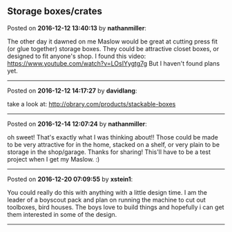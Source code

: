 ## Storage boxes/crates
Posted on **2016-12-12 13:40:13** by **nathanmiller**:

The other day it dawned on me Maslow would be great at cutting press fit (or glue together) storage boxes. They could be attractive closet boxes, or designed to fit anyone's shop. I found this video: https://www.youtube.com/watch?v=LOsIYygtg7g
But I haven't found plans yet.

---

Posted on **2016-12-12 14:17:27** by **davidlang**:

take a look at:
http://obrary.com/products/stackable-boxes

---

Posted on **2016-12-14 12:07:24** by **nathanmiller**:

oh sweet! That's exactly what I was thinking about!! Those could be made to be very attractive for in the home, stacked on a shelf, or very plain to be storage in the shop/garage. Thanks for sharing! This'll have to be a test project when I get my Maslow. :)

---

Posted on **2016-12-20 07:09:55** by **xstein1**:

You could really do this with anything with a little design time. I am the leader of a boyscout pack and plan on running the machine to cut out toolboxes, bird houses.
 The boys love to build things and hopefully i can get them interested in some of the design.

---

